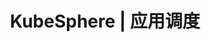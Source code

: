 ---
title: KubeSphere | 应用调度

pdfUrl: https://kubesphere-community.pek3b.qingstor.com/qkcp/lesson-27/KSCE-2020-S0001-27-Schedule-applications-ppt.pdf
---